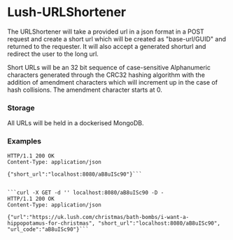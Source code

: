 # Lush-URLShortener

The URLShortener will take a provided url in a json format in a POST request and create a short url which will be created as "base-url/GUID" and returned to the requester. It will also accept a generated shorturl and redirect the user to the long url.

Short URLs will be an 32 bit sequence of case-sensitive Alphanumeric characters generated through the CRC32 hashing algorithm with the addition of amendment characters which will increment up in the case of hash collisions. The amendment character starts at 0.

### Storage
All URLs will be held in a dockerised MongoDB. 

### Examples
```curl -X POST -d '{"url":"https://uk.lush.com/christmas/bath-bombs/i-want-a-hippopotamus-for-christmas"}' localhost:8080 -D -
HTTP/1.1 200 OK
Content-Type: application/json

{"short_url":"localhost:8080/aB8uISc90"}```


```curl -X GET -d '' localhost:8080/aB8uISc90 -D -
HTTP/1.1 200 OK
Content-Type: application/json

{"url":"https://uk.lush.com/christmas/bath-bombs/i-want-a-hippopotamus-for-christmas", "short_url":"localhost:8080/aB8uISc90", "url_code":"aB8uISc90"}```